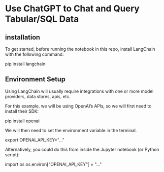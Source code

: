 # Use ChatGPT to Chat and Query Tabular/SQL Data

## installation
To get started, before running the notebook in this repo, install LangChain with the following command:

pip install langchain

## Environment Setup

Using LangChain will usually require integrations with one or more model providers, data stores, apis, etc.

For this example, we will be using OpenAI’s APIs, so we will first need to install their SDK:

pip install openai

We will then need to set the environment variable in the terminal.

export OPENAI_API_KEY="..."

Alternatively, you could do this from inside the Jupyter notebook (or Python script):

import os
os.environ["OPENAI_API_KEY"] = "..."
